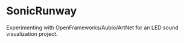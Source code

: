 # SonicRunway

Experimenting with OpenFrameworks/Aubio/ArtNet for an LED sound visualization project.
